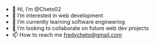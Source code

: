 - 👋 Hi, I’m @Cheto02
- 👀 I’m interested in web development
- 🌱 I’m currently learning software engineering
- 💞️ I’m looking to collaborate on future web dev projects
- 📫 How to reach me fredycheto@gmail.com

<!---
Cheto02/Cheto02 is a ✨ special ✨ repository because its `README.md` (this file) appears on your GitHub profile.
You can click the Preview link to take a look at your changes.
--->
